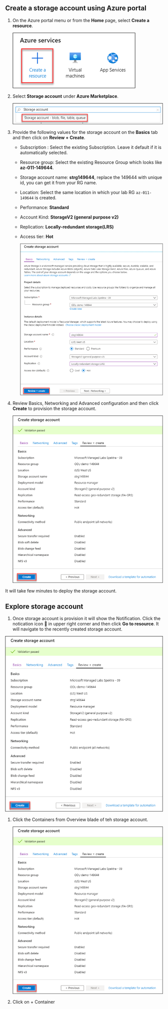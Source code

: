 ## Create a storage account using Azure portal

1. On the Azure portal menu or from the **Home** page, select **Create a resource**.

    ![](./Images/create-resource.png)
    
1. Select **Storage account** under **Azure Marketplace**.
 
    ![](./Images/search-storage.png)
 
1. Provide the following values for the storage account on the **Basics** tab and then click on **Review + Create**.
    * Subscription : Select the existing Subscription. Leave it default if it is automatically selected.
    * Resource group: Select the existing Resource Group which looks like **az-011-149644**.
    * Storage account name: **strg149644**, replace the 149644 with unique id, you can get it from your RG name. 
    * Location: Select the same location in which your lab RG ```az-011-149644``` is created.
    * Performance: **Standard**
    * Account Kind: **StorageV2 (general purpose v2)**
    * Replication: **Locally-redundant storage(LRS)**
    * Access tier: **Hot**
    
       ![](./Images/create-storagea.png)
       
1. Review Basics, Networking and Advanced configuration and then click **Create** to provision the storage account.

    ![](./Images/create.png)
    
It will take few minutes to deploy the storage account.

## Explore storage account

1. Once storage account is provision it will show the Notification. Click the notication icon 🔔 in upper right corner and then click **Go to resource**. It will navigate to the recently created storage account.

  ![](./Images/create.png)
  
1. Click the Containers from Overview blade of teh storage account. 

   ![](./Images/create.png)
   
1. Click on + Container 
